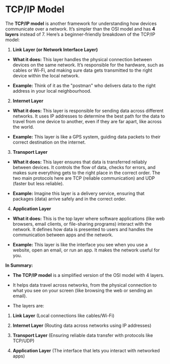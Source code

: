 # TCP/IP Model

The **TCP/IP model** is another framework for understanding how devices communicate over a network. It’s simpler than the OSI model and has **4 layers** instead of 7. Here’s a beginner-friendly breakdown of the TCP/IP model:

1. **Link Layer (or Network Interface Layer)**

- **What it does:** This layer handles the physical connection between devices on the same network. It’s responsible for the hardware, such as cables or Wi-Fi, and making sure data gets transmitted to the right device within the local network.

- **Example:** Think of it as the "postman" who delivers data to the right address in your local neighbourhood.

2. **Internet Layer**

- **What it does:** This layer is responsible for sending data across different networks. It uses IP addresses to determine the best path for the data to travel from one device to another, even if they are far apart, like across the world.

- **Example:** This layer is like a GPS system, guiding data packets to their correct destination on the internet.

3. **Transport Layer**

- **What it does:** This layer ensures that data is transferred reliably between devices. It controls the flow of data, checks for errors, and makes sure everything gets to the right place in the correct order. The two main protocols here are TCP (reliable communication) and UDP (faster but less reliable).

- **Example:** Imagine this layer is a delivery service, ensuring that packages (data) arrive safely and in the correct order.

4. **Application Layer**

- **What it does:** This is the top layer where software applications (like web browsers, email clients, or file-sharing programs) interact with the network. It defines how data is presented to users and handles the communication between apps and the network.

- **Example:** This layer is like the interface you see when you use a website, open an email, or run an app. It makes the network useful for you.


**In Summary:**

- **The TCP/IP model** is a simplified version of the OSI model with 4 layers.

- It helps data travel across networks, from the physical connection to what you see on your screen (like browsing the web or sending an email).

- The layers are:

1. **Link Layer** (Local connections like cables/Wi-Fi)

2. **Internet Layer** (Routing data across networks using IP addresses)

3. **Transport Layer** (Ensuring reliable data transfer with protocols like TCP/UDP)

4. **Application Layer** (The interface that lets you interact with networked apps)